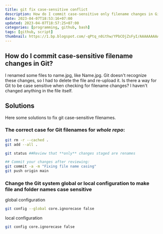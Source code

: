 ```yaml
---
title: git fix case-sensitive conflict
description: How do I commit case-sensitive only filename changes in Git?
date: 2023-04-07T18:53:16+07:00
updated: 2023-04-07T18:57:25+07:00
categories: [programming, github, bash]
tags: [github, script]
thumbnail: https://1.bp.blogspot.com/-qPtq_n0ithw/YPbCOjZsFyI/AAAAAAAAAhM/JfQ6R2yIcgYMlTZ9GhPaOgFEZ1rm0O0lACLcBGAsYHQ/s600/git-cli-commands.jpg
---
```


## How do I commit case-sensitive filename changes in Git?

I renamed some files to name.jpg, like Name.jpg.
Git doesn't recognize these changes, so I had to delete the file and re-upload it.
Is there a way for Git to be case sensitive when checking for filename changes?
I haven't changed anything in the file itself.  

## Solutions
Here some solutions to fix git case-sensitive filenames.

### The correct case for Git filenames for *whole repo*:  

```bash
git rm -r --cached .
git add --all .

git status ##Review that **only** changes staged are renames

## Commit your changes after reviewing:
git commit -a -m "Fixing file name casing"
git push origin main
```

### Change the Git system global or local configuration to make file and folder names case sensitive 
global configuration
```bash
git config --global core.ignorecase false
```

local configuration
```bash
git config core.ignorecase false
```
